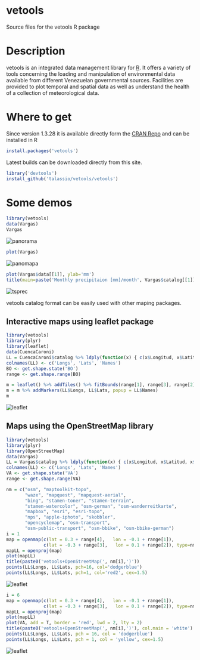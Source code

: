 vetools
=======

Source files for the vetools R package

Description
===========
vetools is an integrated data management library for [R](http://www.r-project.org/). 
It offers a variety of 
tools concerning the loading and manipulation of environmental 
data available from different Venezuelan governmental sources. 
Facilities are provided to plot temporal and spatial data as 
well as understand the health of a collection of meteorological data.

Where to get
============
Since version 1.3.28 it is available directly form the 
[CRAN Repo](http://cran.r-project.org/web/packages/vetools/index.html)
and can be installed in R
```R
install.packages('vetools')
```

Latest builds can be downloaded directly from this site.
```R
library('devtools')
install_github('talassio/vetools/vetools')
```

# Some demos

```R
library(vetools)
data(Vargas)
Vargas
```
![panorama](https://github.com/talassio/vetools/raw/master/demos/panorama.png)
```R
plot(Vargas)
```
![panomapa](https://github.com/talassio/vetools/raw/master/demos/panomapa.png)
```R
plot(Vargas$data[[1]], ylab='mm')
title(main=paste('Monthly precipitaion [mm]/month', Vargas$catalog[[1]]$Name)
```
![tsprec](https://github.com/talassio/vetools/raw/master/demos/tsprec.png)

vetools catalog format can be easily used with other maping packages.

## Interactive maps using leaflet package
```R
library(vetools)
library(plyr)
library(leaflet)
data(CuencaCaroni)
LL = CuencaCaroni$catalog %>% ldply(function(x) { c(x$Longitud, x$Latitud, x$Name) } )
colnames(LL) <- c('Longs', 'Lats', 'Names')
BO <- get.shape.state('BO')
range <- get.shape.range(BO)

m = leaflet() %>% addTiles() %>% fitBounds(range[1], range[3], range[2], range[4])
m = m %>% addMarkers(LL$Longs, LL$Lats, popup = LL$Names)
m
```
![leaflet](https://github.com/talassio/vetools/raw/master/demos/leaflet.png)

## Maps using the OpenStreetMap library
```R
library(vetools)
library(plyr)
library(OpenStreetMap)
data(Vargas)
LL = Vargas$catalog %>% ldply(function(x) { c(x$Longitud, x$Latitud, x$Name) } )
colnames(LL) <- c('Longs', 'Lats', 'Names')
VA <- get.shape.state('VA')
range <- get.shape.range(VA)

nm = c("osm", "maptoolkit-topo",
       "waze", "mapquest", "mapquest-aerial",
       "bing", "stamen-toner", "stamen-terrain",
       "stamen-watercolor", "osm-german", "osm-wanderreitkarte",
       "mapbox", "esri", "esri-topo",
       "nps", "apple-iphoto", "skobbler",
       "opencyclemap", "osm-transport",
       "osm-public-transport", "osm-bbike", "osm-bbike-german")
i = 1
map = openmap(c(lat = 0.3 + range[4],   lon = -0.1 + range[1]),
              c(lat = -0.3 + range[3],   lon = 0.1 + range[2]), type=nm[i])
mapLL = openproj(map)
plot(mapLL)
title(paste0('vetools+OpenStreetMap(', nm[i],')'))
points(LL$Longs, LL$Lats, pch=16, col='dodgerblue')
points(LL$Longs, LL$Lats, pch=1, col='red2', cex=1.5)
```
![leaflet](https://github.com/talassio/vetools/raw/master/demos/osm-osm.png)
```R
i = 6
map = openmap(c(lat = 0.3 + range[4],   lon = -0.1 + range[1]),
              c(lat = -0.3 + range[3],   lon = 0.1 + range[2]), type=nm[i])
mapLL = openproj(map)
plot(mapLL)
plot(VA, add = T, border = 'red', lwd = 2, lty = 2)
title(paste0('vetools+OpenStreetMap(', nm[i],')'), col.main = 'white')
points(LL$Longs, LL$Lats, pch = 16, col = 'dodgerblue')
points(LL$Longs, LL$Lats, pch = 1, col = 'yellow', cex=1.5)
```
![leaflet](https://github.com/talassio/vetools/raw/master/demos/osm-bin.png)
